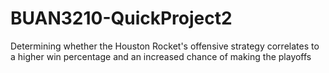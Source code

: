 # BUAN3210-QuickProject2
Determining whether the Houston Rocket's offensive strategy correlates to a higher win percentage and an increased chance of making the playoffs
